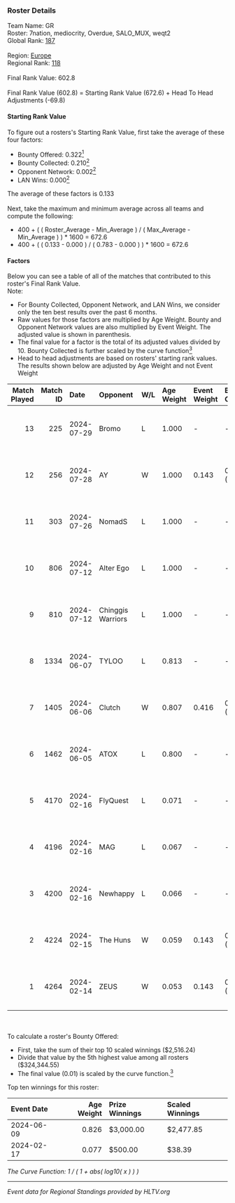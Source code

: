 ### Roster Details<br />
Team Name: GR<br />
Roster: 7nation, mediocrity, Overdue, SALO_MUX, weqt2<br />
Global Rank: [187](../standings_global.md)<br />
<br />
Region: [Europe]( ../standings_europe.md)<br />
Regional Rank: [118]( ../standings_europe.md)<br />
<br />
Final Rank Value:  602.8<br />
<br />
Final Rank Value (602.8) = Starting Rank Value (672.6) + Head To Head Adjustments (-69.8)<br />

#### Starting Rank Value<br />
To figure out a rosters's Starting Rank Value, first take the average of these four factors:<br />
- Bounty Offered: 0.322[<sup>1</sup>](#table2)
- Bounty Collected: 0.210[<sup>2</sup>](#table1)
- Opponent Network: 0.002[<sup>2</sup>](#table1)
- LAN Wins: 0.000[<sup>2</sup>](#table1)

The average of these factors is 0.133<br />
<br />
Next, take the maximum and minimum average across all teams and compute the following:<br />
- 400 + ( ( Roster_Average - Min_Average ) / ( Max_Average - Min_Average ) ) * 1600 = 672.6
- 400 + ( ( 0.133 - 0.000 ) / ( 0.783 - 0.000 ) ) * 1600 = 672.6


#### Factors<br />
Below you can see a table of all of the matches that contributed to this roster's Final Rank Value.<br />
Note:<br />

- For Bounty Collected, Opponent Network, and LAN Wins, we consider only the ten best results over the past 6 months.
- Raw values for those factors are multiplied by Age Weight. Bounty and Opponent Network values are also multiplied by Event Weight. The adjusted value is shown in parenthesis.
- The final value for a factor is the total of its adjusted values divided by 10. Bounty Collected is further scaled by the curve function[<sup>3</sup>](#curveFunction)
- Head to head adjustments are based on rosters' starting rank values. The results shown below are adjusted by Age Weight and not Event Weight
<span id="table1"></span><br />


| Match Played | Match ID | Date       | Opponent          | W/L | Age Weight | Event Weight | Bounty Collected | Opponent Network | LAN Wins  | H2H Adj. | Roster                                        |
| -: | -: | :- | :- | :- | :- | :- | :- | :- | :- | -: | :- |
|           13 |      225 | 2024-07-29 | Bromo             | L   | 1.000      | -            | -                | -                | -         |   -19.74 | 7nation, mediocrity, Overdue, SALO_MUX, weqt2 |
|           12 |      256 | 2024-07-28 | AY                | W   | 1.000      | 0.143        | 0.000 (0.000)    | 0.000 (0.000)    | 0 (0.000) |     7.03 | 7nation, mediocrity, Overdue, SALO_MUX, weqt2 |
|           11 |      303 | 2024-07-26 | NomadS            | L   | 1.000      | -            | -                | -                | -         |   -20.51 | 7nation, mediocrity, Overdue, SALO_MUX, weqt2 |
|           10 |      806 | 2024-07-12 | Alter Ego         | L   | 1.000      | -            | -                | -                | -         |   -21.49 | 7nation, mediocrity, Runnin, SALO_MUX, weqt2  |
|            9 |      810 | 2024-07-12 | Chinggis Warriors | L   | 1.000      | -            | -                | -                | -         |   -11.55 | 7nation, mediocrity, Runnin, SALO_MUX, weqt2  |
|            8 |     1334 | 2024-06-07 | TYLOO             | L   | 0.813      | -            | -                | -                | -         |    -8.22 | mediocrity, qqGOD, SALO_MUX, uwrr, weqt2      |
|            7 |     1405 | 2024-06-06 | Clutch            | W   | 0.807      | 0.416        | 0.005 (0.002)    | 0.063 (0.021)    | 0 (0.000) |    13.06 | mediocrity, qqGOD, SALO_MUX, uwrr, weqt2      |
|            6 |     1462 | 2024-06-05 | ATOX              | L   | 0.800      | -            | -                | -                | -         |    -5.86 | mediocrity, qqGOD, Runnin, SALO_MUX, weqt2    |
|            5 |     4170 | 2024-02-16 | FlyQuest          | L   | 0.071      | -            | -                | -                | -         |    -0.14 | mediocrity, qqGOD, Reminder, SALO_MUX, weqt2  |
|            4 |     4196 | 2024-02-16 | MAG               | L   | 0.067      | -            | -                | -                | -         |    -1.55 | mediocrity, qqGOD, Reminder, SALO_MUX, weqt2  |
|            3 |     4200 | 2024-02-16 | Newhappy          | L   | 0.066      | -            | -                | -                | -         |    -1.49 | mediocrity, qqGOD, Reminder, SALO_MUX, weqt2  |
|            2 |     4224 | 2024-02-15 | The Huns          | W   | 0.059      | 0.143        | 0.000 (0.000)    | 0.002 (0.000)    | 0 (0.000) |     0.33 | mediocrity, qqGOD, Reminder, SALO_MUX, weqt2  |
|            1 |     4264 | 2024-02-14 | ZEUS              | W   | 0.053      | 0.143        | 0.000 (0.000)    | 0.000 (0.000)    | 0 (0.000) |     0.30 | mediocrity, qqGOD, Reminder, SALO_MUX, weqt2  |

<br />
<span id="table2"></span><br />
To calculate a roster's Bounty Offered:<br />

- First, take the sum of their top 10 scaled winnings ($2,516.24)
- Divide that value by the 5th highest value among all rosters ($324,344.55)
- The final value (0.01) is scaled by the curve function.[<sup>3</sup>](#curveFunction)

Top ten winnings for this roster:<br />

| Event Date | Age Weight | Prize Winnings | Scaled Winnings |
| :- | -: | :- | :- |
| 2024-06-09 |      0.826 | $3,000.00      | $2,477.85       |
| 2024-02-17 |      0.077 | $500.00        | $38.39          |


<span id="curveFunction"></span>_The Curve Function: 1 / ( 1 + abs( log10( x ) ) )_<br />

---
_Event data for Regional Standings provided by HLTV.org_<br />
